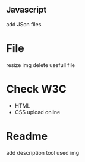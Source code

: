 

## Javascript 
add JSon files

# File
resize img
delete usefull file


# Check W3C
- HTML
- CSS
upload online

# Readme
add description
tool used
img